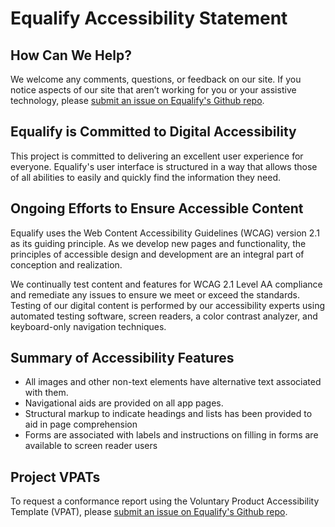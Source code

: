 # Equalify Accessibility Statement

## How Can We Help?
We welcome any comments, questions, or feedback on our site. If you notice aspects of our site that aren’t working for you or your assistive technology, please [submit an issue on Equalify's Github repo](https://github.com/EqualifyEverything/equalify/issues/new).

## Equalify is Committed to Digital Accessibility
This project is committed to delivering an excellent user experience for everyone. Equalify's user interface is structured in a way that allows those of all abilities to easily and quickly find the information they need.

## Ongoing Efforts to Ensure Accessible Content
Equalify uses the Web Content Accessibility Guidelines (WCAG) version 2.1 as its guiding principle. As we develop new pages and functionality, the principles of accessible design and development are an integral part of conception and realization.

We continually test content and features for WCAG 2.1 Level AA compliance and remediate any issues to ensure we meet or exceed the standards. Testing of our digital content is performed by our accessibility experts using automated testing software, screen readers, a color contrast analyzer, and keyboard-only navigation techniques.

## Summary of Accessibility Features
- All images and other non-text elements have alternative text associated with them.
- Navigational aids are provided on all app pages. 
- Structural markup to indicate headings and lists has been provided to aid in page comprehension
- Forms are associated with labels and instructions on filling in forms are available to screen reader users

## Project VPATs
To request a conformance report using the Voluntary Product Accessibility Template (VPAT), please [submit an issue on Equalify's Github repo](https://github.com/EqualifyEverything/equalify/issues/new).
